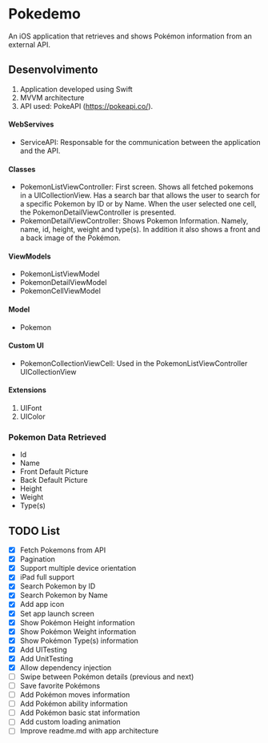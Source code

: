 # Pokedemo

An iOS application that retrieves and shows Pokémon information from an external API.

## Desenvolvimento

1. Application developed using Swift
2. MVVM architecture
3. API used: PokeAPI (https://pokeapi.co/).

#### WebServives

- ServiceAPI: Responsable for the communication between the application and the API.

#### Classes

- PokemonListViewController: First screen. Shows all fetched pokemons in a UICollectionView. Has a search bar that allows the user to search for a specific Pokemon by ID or by Name. When the user selected one cell, the PokemonDetailViewController is presented.
- PokemonDetailViewController: Shows Pokemon Information. Namely, name, id, height, weight and type(s). In addition it also shows a front and a back image of the Pokémon.

#### ViewModels

- PokemonListViewModel
- PokemonDetailViewModel
- PokemonCellViewModel

#### Model

- Pokemon

#### Custom UI

- PokemonCollectionViewCell: Used in the PokemonListViewController UICollectionView

#### Extensions

1. UIFont
2. UIColor

### Pokemon Data Retrieved

- Id 
- Name
- Front Default Picture
- Back Default Picture
- Height
- Weight
- Type(s)

## TODO List

- [x] Fetch Pokemons from API
- [x] Pagination
- [x] Support multiple device orientation
- [x] iPad full support
- [x] Search Pokemon by ID
- [x] Search Pokemon by Name
- [x] Add app icon
- [x] Set app launch screen
- [x] Show Pokémon Height information
- [x] Show Pokémon Weight information
- [x] Show Pokémon Type(s) information
- [x] Add UITesting
- [x] Add UnitTesting
- [x] Allow dependency injection
- [ ] Swipe between Pokémon details (previous and next)
- [ ] Save favorite Pokémons
- [ ] Add Pokémon moves information
- [ ] Add Pokémon ability information
- [ ] Add Pokémon basic stat information
- [ ] Add custom loading animation
- [ ] Improve readme.md with app architecture
